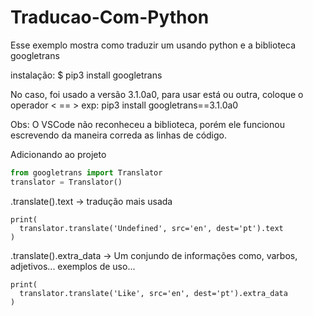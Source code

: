 # Traducao-Com-Python
Esse exemplo mostra como traduzir um usando python e a biblioteca googletrans

  instalação: $ pip3 install googletrans

  No caso, foi usado a versão 3.1.0a0, para
  usar está ou outra, coloque o operador < == >
    exp: pip3 install googletrans==3.1.0a0
                                                                  

  Obs: O VSCode não reconheceu a biblioteca, porém ele
  funcionou escrevendo da maneira correda as linhas de código.
  
  Adicionando ao projeto
```python
from googletrans import Translator
translator = Translator()
```

  .translate().text -> tradução mais usada

```
print(
  translator.translate('Undefined', src='en', dest='pt').text
)
```




  .translate().extra_data -> Um conjundo de informações
  como, varbos, adjetivos... exemplos de uso...
```
print(
  translator.translate('Like', src='en', dest='pt').extra_data
)
```
